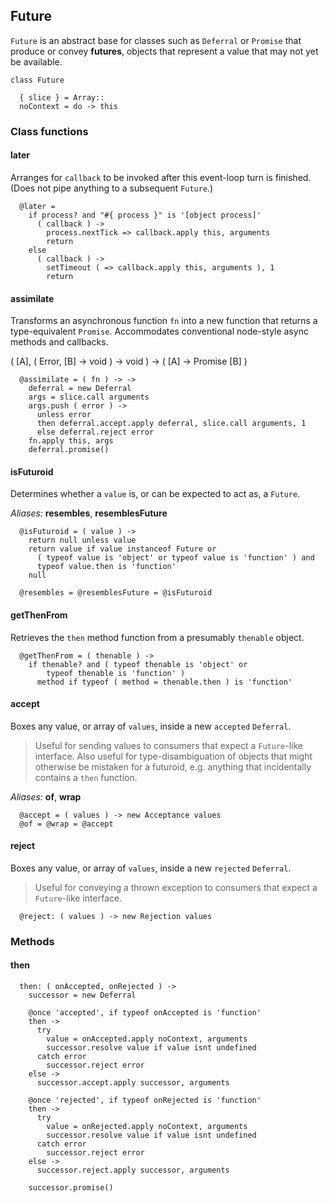 ## Future

`Future` is an abstract base for classes such as `Deferral` or `Promise` that
produce or convey **futures**, objects that represent a value that may not yet
be available.

    class Future

      { slice } = Array::
      noContext = do -> this


### Class functions


#### later

Arranges for `callback` to be invoked after this event-loop turn is finished.
(Does not pipe anything to a subsequent `Future`.)

      @later =
        if process? and "#{ process }" is '[object process]'
          ( callback ) ->
            process.nextTick => callback.apply this, arguments
            return
        else
          ( callback ) ->
            setTimeout ( => callback.apply this, arguments ), 1
            return


#### assimilate

Transforms an asynchronous function `fn` into a new function that returns a
type-equivalent `Promise`. Accommodates conventional node-style async methods
and callbacks.

( [A], ( Error, [B] → void ) → void ) → ( [A] → Promise [B] )

      @assimilate = ( fn ) -> ->
        deferral = new Deferral
        args = slice.call arguments
        args.push ( error ) ->
          unless error
          then deferral.accept.apply deferral, slice.call arguments, 1
          else deferral.reject error
        fn.apply this, args
        deferral.promise()


#### isFuturoid

Determines whether a `value` is, or can be expected to act as, a `Future`.

*Aliases:* **resembles**, **resemblesFuture**

      @isFuturoid = ( value ) ->
        return null unless value
        return value if value instanceof Future or
          ( typeof value is 'object' or typeof value is 'function' ) and
          typeof value.then is 'function'
        null

      @resembles = @resemblesFuture = @isFuturoid


#### getThenFrom

Retrieves the `then` method function from a presumably `thenable` object.

      @getThenFrom = ( thenable ) ->
        if thenable? and ( typeof thenable is 'object' or
            typeof thenable is 'function' )
          method if typeof ( method = thenable.then ) is 'function'


#### accept

Boxes any value, or array of `values`, inside a new `accepted` `Deferral`.

> Useful for sending values to consumers that expect a `Future`-like interface.
  Also useful for type-disambiguation of objects that might otherwise be
  mistaken for a futuroid, e.g. anything that incidentally contains a `then`
  function.

*Aliases:* **of**, **wrap**

      @accept = ( values ) -> new Acceptance values
      @of = @wrap = @accept


#### reject

Boxes any value, or array of `values`, inside a new `rejected` `Deferral`.

> Useful for conveying a thrown exception to consumers that expect a
  `Future`-like interface.

      @reject: ( values ) -> new Rejection values



### Methods


#### then

      then: ( onAccepted, onRejected ) ->
        successor = new Deferral

        @once 'accepted', if typeof onAccepted is 'function'
        then ->
          try
            value = onAccepted.apply noContext, arguments
            successor.resolve value if value isnt undefined
          catch error
            successor.reject error
        else ->
          successor.accept.apply successor, arguments

        @once 'rejected', if typeof onRejected is 'function'
        then ->
          try
            value = onRejected.apply noContext, arguments
            successor.resolve value if value isnt undefined
          catch error
            successor.reject error
        else ->
          successor.reject.apply successor, arguments

        successor.promise()
